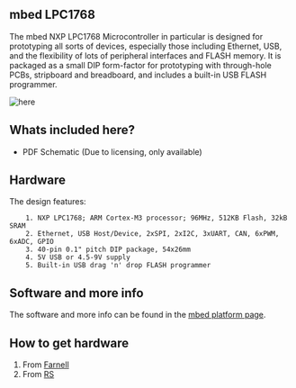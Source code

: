 ## mbed LPC1768

The mbed NXP LPC1768 Microcontroller in particular is designed for prototyping all sorts of devices, especially those including Ethernet, USB, and the flexibility of lots of peripheral interfaces and FLASH memory. It is packaged as a small DIP form-factor for prototyping with through-hole PCBs, stripboard and breadboard, and includes a built-in USB FLASH programmer.

![here](https://developer.mbed.org/media/cache/platforms/LPC1768_enabled3.JPG.250x250_q85.jpg "mbed-LPC1768")

## Whats included here?

* PDF Schematic (Due to licensing, only available)  

## Hardware

The design features:

        1. NXP LPC1768; ARM Cortex-M3 processor; 96MHz, 512KB Flash, 32kB SRAM
        2. Ethernet, USB Host/Device, 2xSPI, 2xI2C, 3xUART, CAN, 6xPWM, 6xADC, GPIO
        3. 40-pin 0.1" pitch DIP package, 54x26mm
        4. 5V USB or 4.5-9V supply
        5. Built-in USB drag 'n' drop FLASH programmer


## Software and more info

The software and more info can be found in the [mbed platform page](https://developer.mbed.org/platforms/mbed-LPC1768/). 

## How to get hardware

1. From [Farnell](http://uk.farnell.com/nxp/om11043/lpc1768-mbed-prototyping-board/dp/1761179?mckv=FJjhW4Hp_dc%7Cpcrid%7C78108291429%7C&gross_price=true&CATCI=aud-294759717834:pla-131233382949&CAAGID=14983536789&CMP=KNC-GUK-GEN-SHOPPING-NXP&CAGPSPN=pla&gclid=Cj0KEQjwnsPGBRDo4c6RqK-Oqu8BEiQAwNviCTvwBF46tWq1WhUKZlJn3drOf8BfFREchg96cEYsqyMaAmId8P8HAQ&CAWELAID=120173390000301439)
2. From [RS](http://uk.rs-online.com/web/p/products/7039238/?grossPrice=Y&cm_mmc=UK-PLA-_-google-_-PLA_UK_EN_Semiconductors-_-Semiconductor_Development_Kits&mkwid=sm9dTYvCc_dc%7Cpcrid%7C88057061283%7Cpkw%7C%7Cpmt%7C%7Cprd%7C7039238&gclid=Cj0KEQjwnsPGBRDo4c6RqK-Oqu8BEiQAwNviCbAyl1C48GnJGKyKxYgG31CLn-AMfsj6ae_mUUusjL0aAufb8P8HAQ)







